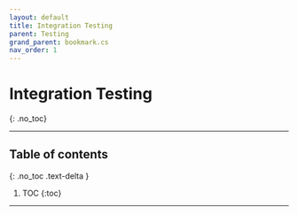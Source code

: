 ```yaml
---
layout: default
title: Integration Testing
parent: Testing
grand_parent: bookmark.cs
nav_order: 1
---
```


# Integration Testing
{: .no_toc}

---

## Table of contents
{: .no_toc .text-delta }

1. TOC
{:toc}

---
